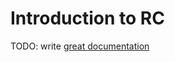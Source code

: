 # Introduction to RC

TODO: write [great documentation](http://jacobian.org/writing/great-documentation/what-to-write/)

